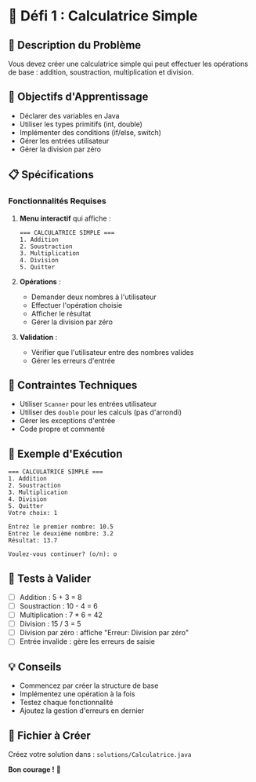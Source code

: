 # 🎯 Défi 1 : Calculatrice Simple

## 📝 Description du Problème

Vous devez créer une calculatrice simple qui peut effectuer les opérations de base : addition, soustraction, multiplication et division.

## 🎯 Objectifs d'Apprentissage

- Déclarer des variables en Java
- Utiliser les types primitifs (int, double)
- Implémenter des conditions (if/else, switch)
- Gérer les entrées utilisateur
- Gérer la division par zéro

## 📋 Spécifications

### Fonctionnalités Requises

1. **Menu interactif** qui affiche :
   ```
   === CALCULATRICE SIMPLE ===
   1. Addition
   2. Soustraction
   3. Multiplication
   4. Division
   5. Quitter
   ```

2. **Opérations** :
   - Demander deux nombres à l'utilisateur
   - Effectuer l'opération choisie
   - Afficher le résultat
   - Gérer la division par zéro

3. **Validation** :
   - Vérifier que l'utilisateur entre des nombres valides
   - Gérer les erreurs d'entrée

## 🔧 Contraintes Techniques

- Utiliser `Scanner` pour les entrées utilisateur
- Utiliser des `double` pour les calculs (pas d'arrondi)
- Gérer les exceptions d'entrée
- Code propre et commenté

## 📝 Exemple d'Exécution

```
=== CALCULATRICE SIMPLE ===
1. Addition
2. Soustraction
3. Multiplication
4. Division
5. Quitter
Votre choix: 1

Entrez le premier nombre: 10.5
Entrez le deuxième nombre: 3.2
Résultat: 13.7

Voulez-vous continuer? (o/n): o
```

## 🧪 Tests à Valider

- [ ] Addition : 5 + 3 = 8
- [ ] Soustraction : 10 - 4 = 6
- [ ] Multiplication : 7 * 6 = 42
- [ ] Division : 15 / 3 = 5
- [ ] Division par zéro : affiche "Erreur: Division par zéro"
- [ ] Entrée invalide : gère les erreurs de saisie

## 💡 Conseils

- Commencez par créer la structure de base
- Implémentez une opération à la fois
- Testez chaque fonctionnalité
- Ajoutez la gestion d'erreurs en dernier

## 🎯 Fichier à Créer

Créez votre solution dans : `solutions/Calculatrice.java`

**Bon courage !** 🚀
